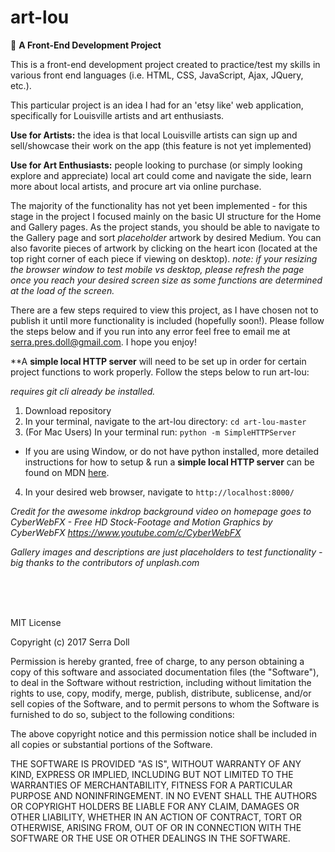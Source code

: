 # art-lou
:art: **A Front-End Development Project**

This is a front-end development project created to practice/test my skills in various front end languages (i.e. HTML, CSS, JavaScript, Ajax, JQuery, etc.). 

This particular project is an idea I had for an 'etsy like' web application, specifically for Louisville artists and art enthusiasts. 

**Use for Artists:** the idea is that local Louisville artists can sign up and sell/showcase their work on the app (this feature is not yet implemented)

**Use for Art Enthusiasts:** people looking to purchase (or simply looking explore and appreciate) local art could come and navigate the side, learn more about local artists, and procure art via online purchase.

The majority of the functionality has not yet been implemented - for this stage in the project I focused mainly on the basic UI structure for the Home and Gallery pages. As the project stands, you should be able to navigate to the Gallery page and sort *placeholder* artwork by desired Medium. You can also favorite pieces of artwork by clicking on the heart icon (located at the top right corner of each piece if viewing on desktop). *note: if your resizing the browser window to test mobile vs desktop, please refresh the page once you reach your desired screen size as some functions are determined at the load of the screen.*

There are a few steps required to view this project, as I have chosen not to publish it until more functionality is included (hopefully soon!). Please follow the steps below and if you run into any error feel free to email me at serra.pres.doll@gmail.com. I hope you enjoy!


**A **simple local HTTP server** will need to be set up in order for certain project functions to work properly. Follow the steps below to run art-lou:

*requires git cli already be installed.*

1. Download repository
2. In your terminal, navigate to the art-lou directory: `cd art-lou-master`
3. (For Mac Users) In your terminal run: `python -m SimpleHTTPServer`
  * If you are using Window, or do not have python installed, more detailed instructions for how to setup & run a **simple local HTTP server** can be found on MDN <a href="https://developer.mozilla.org/en-US/docs/Learn/Common_questions/set_up_a_local_testing_server">here</a>.
4. In your desired web browser, navigate to `http://localhost:8000/`




*Credit for the awesome inkdrop background video on homepage goes to CyberWebFX - Free HD Stock-Footage and Motion Graphics by CyberWebFX https://www.youtube.com/c/CyberWebFX*

*Gallery images and descriptions are just placeholders to test functionality - big thanks to the contributors of unplash.com*

<br>
<br>
<br>

MIT License

Copyright (c) 2017 Serra Doll

Permission is hereby granted, free of charge, to any person obtaining a copy of this software and associated documentation files (the "Software"), to deal in the Software without restriction, including without limitation the rights to use, copy, modify, merge, publish, distribute, sublicense, and/or sell copies of the Software, and to permit persons to whom the Software is furnished to do so, subject to the following conditions:

The above copyright notice and this permission notice shall be included in all copies or substantial portions of the Software.

THE SOFTWARE IS PROVIDED "AS IS", WITHOUT WARRANTY OF ANY KIND, EXPRESS OR IMPLIED, INCLUDING BUT NOT LIMITED TO THE WARRANTIES OF MERCHANTABILITY, FITNESS FOR A PARTICULAR PURPOSE AND NONINFRINGEMENT. IN NO EVENT SHALL THE AUTHORS OR COPYRIGHT HOLDERS BE LIABLE FOR ANY CLAIM, DAMAGES OR OTHER LIABILITY, WHETHER IN AN ACTION OF CONTRACT, TORT OR OTHERWISE, ARISING FROM, OUT OF OR IN CONNECTION WITH THE SOFTWARE OR THE USE OR OTHER DEALINGS IN THE SOFTWARE.

